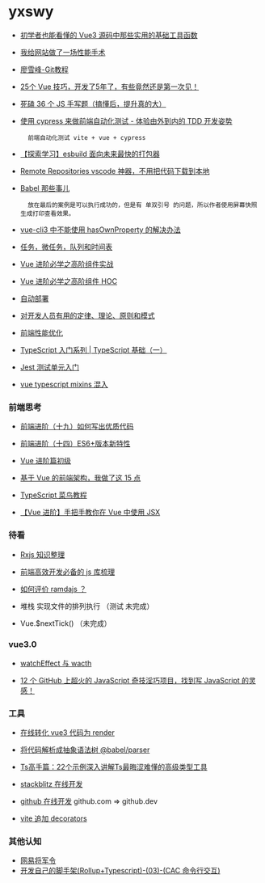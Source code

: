 # yxswy

- [初学者也能看懂的 Vue3 源码中那些实用的基础工具函数](https://juejin.cn/post/6994976281053888519?utm_source=gold_browser_extension#heading-15)

- [我给网站做了一场性能手术](https://juejin.cn/post/6959333330277892133)

- [廖雪峰-Git教程](https://www.liaoxuefeng.com/wiki/896043488029600)

- [25个 Vue 技巧，开发了5年了，有些竟然还是第一次见！](https://zhuanlan.zhihu.com/p/393456120)

- [死磕 36 个 JS 手写题（搞懂后，提升真的大）](https://juejin.cn/post/6946022649768181774#heading-0)


- [使用 cypress 来做前端自动化测试 - 体验由外到内的 TDD 开发姿势](https://www.bilibili.com/video/BV1WU4y1J7Va?share_medium=android&share_plat=android&share_session_id=2e6ff244-7158-4d4c-acc7-027273eb943d&share_source=WEIXIN&share_tag=s_i&timestamp=1628066274&unique_k=NkB9h3)

        前端自动化测试 vite + vue + cypress

- [【探索学习】esbuild 面向未来最快的打包器](https://www.bilibili.com/video/BV1nA41137jT)

- [Remote Repositories vscode 神器，不用把代码下载到本地](https://www.bilibili.com/video/BV1U64y1t7TH)

- [Babel 那些事儿](https://juejin.cn/post/6985540486823936031)

        放在最后的案例是可以执行成功的，但是有 单双引号 的问题，所以作者使用屏幕快照生成打印查看效果。

- [vue-cli3 中不能使用 hasOwnProperty 的解决办法](https://blog.csdn.net/xiao1215fei/article/details/105409145)

- [任务，微任务，队列和时间表](https://jakearchibald.com/2015/tasks-microtasks-queues-and-schedules/)

- [Vue 进阶必学之高阶组件实战](https://github.com/sl1673495/blogs/issues/41)

- [Vue 进阶必学之高阶组件 HOC](https://zhuanlan.zhihu.com/p/126552443)

- [自动部署](https://juejin.im/post/6887751398499287054#heading-7)

- [对开发人员有用的定律、理论、原则和模式](https://github.com/nusr/hacker-laws-zh#90-9-1-%E6%B3%95%E5%88%99-9091-principle-or-1-rule)

- [前端性能优化](https://juejin.im/post/6892994632968306702)

- [TypeScript 入门系列 | TypeScript 基础（一）](https://juejin.im/post/6844903929172459534)

- [Jest 测试单元入门](https://www.cnblogs.com/SamWeb/p/11454923.html)

- [vue typescript mixins 混入](https://www.jianshu.com/p/836385e3d82a)

### 前端思考

- [前端进阶（十九）如何写出优质代码](https://blog.csdn.net/u014744118/article/details/89293047)

- [前端进阶（十四）ES6+版本新特性](https://blog.csdn.net/u014744118/article/details/89226566)

- [Vue 进阶篇初级](https://www.cnblogs.com/zhaopanpan/p/9236538.html)

- [基于 Vue 的前端架构，我做了这 15 点](https://juejin.cn/post/6901466994478940168)

- [TypeScript 菜鸟教程](https://www.runoob.com/typescript/ts-ambient.html)

- [【Vue 进阶】手把手教你在 Vue 中使用 JSX](https://juejin.cn/post/6870480188086419470)

### 待看

- [Rxjs 知识整理](https://www.jianshu.com/p/16be96d69143)

- [前端高效开发必备的 js 库梳理](https://juejin.cn/post/6898962197335490573)

- [如何评价 ramdajs ？](https://www.zhihu.com/question/38604818)

- 堆栈 实现文件的排列执行 （测试 未完成）

- Vue.\$nextTick() （未完成）

### vue3.0

- [watchEffect 与 wacth](https://blog.csdn.net/weixin_45535899/article/details/113338595)

- [12 个 GitHub 上超火的 JavaScript 奇技淫巧项目，找到写 JavaScript 的灵感！](https://juejin.cn/post/6906126184031977480)

### 工具

- [在线转化 vue3 代码为 render](https://vue-next-template-explorer.netlify.app/#%7B%22src%22%3A%22%20%20%3Ch1%3E%E5%A4%A7%E5%AE%B6%E5%A5%BD%20kkb%E6%AC%A2%E8%BF%8E%E4%BD%A0%3C%2Fh1%3E%5Cn%22%2C%22ssr%22%3Afalse%2C%22options%22%3A%7B%22mode%22%3A%22module%22%2C%22filename%22%3A%22Foo.vue%22%2C%22prefixIdentifiers%22%3Afalse%2C%22hoistStatic%22%3Atrue%2C%22cacheHandlers%22%3Atrue%2C%22scopeId%22%3Anull%2C%22inline%22%3Afalse%2C%22ssrCssVars%22%3A%22%7B%20color%20%7D%22%2C%22compatConfig%22%3A%7B%22MODE%22%3A3%7D%2C%22whitespace%22%3A%22condense%22%2C%22bindingMetadata%22%3A%7B%22TestComponent%22%3A%22setup-const%22%2C%22setupRef%22%3A%22setup-ref%22%2C%22setupConst%22%3A%22setup-const%22%2C%22setupLet%22%3A%22setup-let%22%2C%22setupMaybeRef%22%3A%22setup-maybe-ref%22%2C%22setupProp%22%3A%22props%22%2C%22vMySetupDir%22%3A%22setup-const%22%7D%2C%22optimizeImports%22%3Afalse%2C%22optimizeBindings%22%3Afalse%7D%7D)

- [将代码解析成抽象语法树 @babel/parser ](https://astexplorer.net/)

- [Ts高手篇：22个示例深入讲解Ts最晦涩难懂的高级类型工具](https://juejin.cn/post/6994102811218673700?utm_source=gold_browser_extension)

- [stackblitz 在线开发](https://stackblitz.com/edit/nuxt-starter-rh5jcg?file=pages%2Findex.vue)

- [github 在线开发](https://github.dev/PARISHAPPYTIME/VitePress)
        github.com => github.dev
        
- [vite 追加 decorators](https://www.bilibili.com/read/cv11559191/)

### 其他认知

- [网易将军令](https://www.cnblogs.com/vanishfan/p/4377260.html)
- [开发自己的脚手架(Rollup+Typescript)-(03)-(CAC 命令行交互)](https://blog.csdn.net/qq_32930863/article/details/108612122www)
